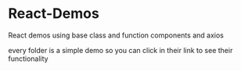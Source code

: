 # React-Demos
React demos using base class and function components and axios

every folder is a simple demo so you can click in their link to see their functionality <br/>
